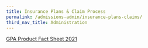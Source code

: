 ```yaml
---
title: Insurance Plans & Claim Process
permalink: /admissions-admin/insurance-plans-claims/
third_nav_title: Administration
---
```

[GPA Product Fact Sheet 2021](/files/GPA-Product-Fact-Sheet-2021.pdf)